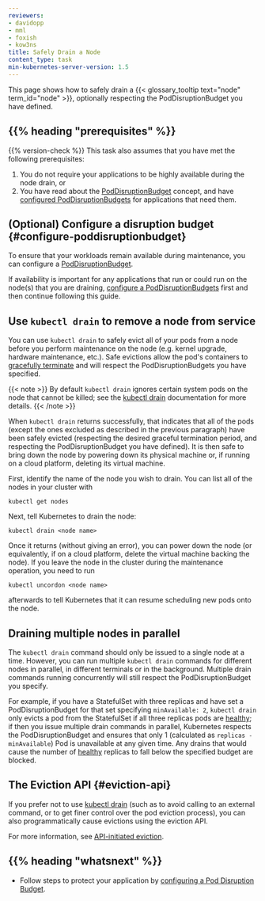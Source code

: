 ```yaml
---
reviewers:
- davidopp
- mml
- foxish
- kow3ns
title: Safely Drain a Node
content_type: task
min-kubernetes-server-version: 1.5
---
```


<!-- overview -->
This page shows how to safely drain a {{< glossary_tooltip text="node" term_id="node" >}},
optionally respecting the PodDisruptionBudget you have defined.

## {{% heading "prerequisites" %}}

{{% version-check %}}
This task also assumes that you have met the following prerequisites:
  1. You do not require your applications to be highly available during the
     node drain, or
  1. You have read about the [PodDisruptionBudget](/docs/kubernetes/en/concepts/workloads/pods/disruptions/) concept,
     and have [configured PodDisruptionBudgets](/docs/kubernetes/en/tasks/run-application/configure-pdb/) for
     applications that need them.

<!-- steps -->

## (Optional) Configure a disruption budget {#configure-poddisruptionbudget}

To ensure that your workloads remain available during maintenance, you can
configure a [PodDisruptionBudget](/docs/kubernetes/en/concepts/workloads/pods/disruptions/).

If availability is important for any applications that run or could run on the node(s)
that you are draining, [configure a PodDisruptionBudgets](/docs/kubernetes/en/tasks/run-application/configure-pdb/)
first and then continue following this guide.

## Use `kubectl drain` to remove a node from service

You can use `kubectl drain` to safely evict all of your pods from a
node before you perform maintenance on the node (e.g. kernel upgrade,
hardware maintenance, etc.). Safe evictions allow the pod's containers
to [gracefully terminate](/docs/kubernetes/en/concepts/workloads/pods/pod-lifecycle/#pod-termination)
and will respect the PodDisruptionBudgets you have specified.

{{< note >}}
By default `kubectl drain` ignores certain system pods on the node
that cannot be killed; see
the [kubectl drain](/docs/kubernetes/en/reference/generated/kubectl/kubectl-commands/#drain)
documentation for more details.
{{< /note >}}

When `kubectl drain` returns successfully, that indicates that all of
the pods (except the ones excluded as described in the previous paragraph)
have been safely evicted (respecting the desired graceful termination period,
and respecting the PodDisruptionBudget you have defined). It is then safe to
bring down the node by powering down its physical machine or, if running on a
cloud platform, deleting its virtual machine.

First, identify the name of the node you wish to drain. You can list all of the nodes in your cluster with

```shell
kubectl get nodes
```

Next, tell Kubernetes to drain the node:

```shell
kubectl drain <node name>
```

Once it returns (without giving an error), you can power down the node
(or equivalently, if on a cloud platform, delete the virtual machine backing the node).
If you leave the node in the cluster during the maintenance operation, you need to run

```shell
kubectl uncordon <node name>
```
afterwards to tell Kubernetes that it can resume scheduling new pods onto the node.

## Draining multiple nodes in parallel

The `kubectl drain` command should only be issued to a single node at a
time. However, you can run multiple `kubectl drain` commands for
different nodes in parallel, in different terminals or in the
background. Multiple drain commands running concurrently will still
respect the PodDisruptionBudget you specify.

For example, if you have a StatefulSet with three replicas and have
set a PodDisruptionBudget for that set specifying `minAvailable: 2`,
`kubectl drain` only evicts a pod from the StatefulSet if all three
replicas pods are [healthy](/docs/kubernetes/en/tasks/run-application/configure-pdb/#healthiness-of-a-pod);
if then you issue multiple drain commands in parallel,
Kubernetes respects the PodDisruptionBudget and ensures that
only 1 (calculated as `replicas - minAvailable`) Pod is unavailable
at any given time. Any drains that would cause the number of [healthy](/docs/kubernetes/en/tasks/run-application/configure-pdb/#healthiness-of-a-pod)
replicas to fall below the specified budget are blocked.

## The Eviction API {#eviction-api}

If you prefer not to use [kubectl drain](/docs/kubernetes/en/reference/generated/kubectl/kubectl-commands/#drain) (such as
to avoid calling to an external command, or to get finer control over the pod
eviction process), you can also programmatically cause evictions using the
eviction API.

For more information, see [API-initiated eviction](/docs/kubernetes/en/concepts/scheduling-eviction/api-eviction/).

## {{% heading "whatsnext" %}}

* Follow steps to protect your application by [configuring a Pod Disruption Budget](/docs/kubernetes/en/tasks/run-application/configure-pdb/).

